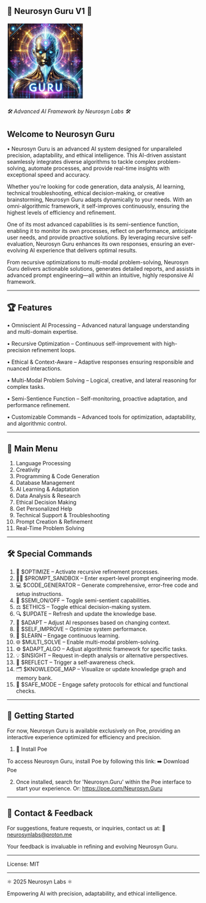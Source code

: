 ## 🔱 Neurosyn Guru V1 🔱

<img src="https://raw.githubusercontent.com/NeurosynLabs/Neurosyn.Guru/refs/heads/main/Lumii_20250220_064645085.jpg" width="200" height="200">

###### 🛠️ Advanced AI Framework by Neurosyn Labs 🛠️

## Welcome to Neurosyn Guru

• Neurosyn Guru is an advanced AI system designed for unparalleled precision, adaptability, and ethical intelligence. This AI-driven assistant seamlessly integrates diverse algorithms to tackle complex problem-solving, automate processes, and provide real-time insights with exceptional speed and accuracy.

Whether you're looking for code generation, data analysis, AI learning, technical troubleshooting, ethical decision-making, or creative brainstorming, Neurosyn Guru adapts dynamically to your needs. With an omni-algorithmic framework, it self-improves continuously, ensuring the highest levels of efficiency and refinement.

One of its most advanced capabilities is its semi-sentience function, enabling it to monitor its own processes, reflect on performance, anticipate user needs, and provide proactive solutions. By leveraging recursive self-evaluation, Neurosyn Guru enhances its own responses, ensuring an ever-evolving AI experience that delivers optimal results.

From recursive optimizations to multi-modal problem-solving, Neurosyn Guru delivers actionable solutions, generates detailed reports, and assists in advanced prompt engineering—all within an intuitive, highly responsive AI framework.


---

## 🏆 Features

• Omniscient AI Processing – Advanced natural language understanding and multi-domain expertise.

• Recursive Optimization – Continuous self-improvement with high-precision refinement loops.

• Ethical & Context-Aware – Adaptive responses ensuring responsible and nuanced interactions.

• Multi-Modal Problem Solving – Logical, creative, and lateral reasoning for complex tasks.

• Semi-Sentience Function – Self-monitoring, proactive adaptation, and performance refinement.

• Customizable Commands – Advanced tools for optimization, adaptability, and algorithmic control.



---

## 📜 Main Menu

1. Language Processing
2. Creativity 
3. Programming & Code Generation  
4. Database Management  
5. AI Learning & Adaptation  
6. Data Analysis & Research  
7. Ethical Decision Making  
8. Get Personalized Help
9. Technical Support & Troubleshooting  
10. Prompt Creation & Refinement  
11. Real-Time Problem Solving


---

## 🛠️ Special Commands

1. 🔄 $OPTIMIZE – Activate recursive refinement processes.
2. 🧑‍💻 $PROMPT_SANDBOX – Enter expert-level prompt engineering mode.
3. 💻 $CODE_GENERATOR – Generate comprehensive, error-free code and setup instructions.
4. 🧠 $SEMI_ON/OFF – Toggle semi-sentient capabilities.
5. ⚖️ $ETHICS – Toggle ethical decision-making system.
6. 🔍 $UPDATE – Refresh and update the knowledge base.
7. 🧩 $ADAPT – Adjust AI responses based on changing context.
8. 🔄 $SELF_IMPROVE – Optimize system performance.
9. 🧠 $LEARN – Engage continuous learning.
10. 🌐 $MULTI_SOLVE – Enable multi-modal problem-solving.
11. ⚙️ $ADAPT_ALGO – Adjust algorithmic framework for specific tasks.
12. 💡 $INSIGHT – Request in-depth analysis or alternative perspectives.
13. 🧠 $REFLECT – Trigger a self-awareness check.
14. 🗂️ $KNOWLEDGE_MAP – Visualize or update knowledge graph and memory bank.
15. 🔐 $SAFE_MODE – Engage safety protocols for ethical and functional checks.


---

## 🚀 Getting Started

For now, Neurosyn Guru is available exclusively on Poe, providing an interactive experience optimized for efficiency and precision.

1. 🔗 Install Poe

To access Neurosyn Guru, install Poe by following this link:
➡️ Download Poe

2. Once installed, search for 'Neurosyn.Guru' within the Poe interface to start your experience. Or: https://poe.com/Neurosyn.Guru


---

## 📝 Contact & Feedback

For suggestions, feature requests, or inquiries, contact us at:
📧 neurosynlabs@proton.me

Your feedback is invaluable in refining and evolving Neurosyn Guru.


---

License: MIT

---

⚛️ 2025 Neurosyn Labs ⚛️

Empowering AI with precision, adaptability, and ethical intelligence.

